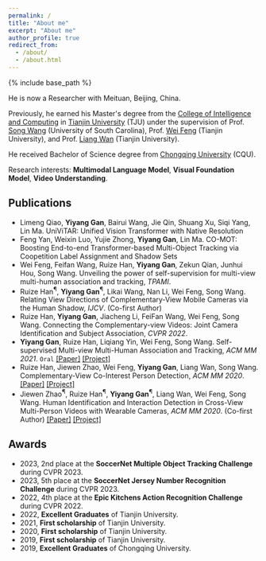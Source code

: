 ```yaml
---
permalink: /
title: "About me"
excerpt: "About me"
author_profile: true
redirect_from: 
  - /about/
  - /about.html
---
```

{% include base_path %}

He is now a Researcher with Meituan, Beijing, China.

Previously, he earned his Master's degree from the [College of Intelligence and Computing](http://cic.tju.edu.cn/) in [Tianjin University](http://www.tju.edu.cn/) (TJU) under the supervision of Prof. [Song Wang](https://cse.sc.edu/~songwang/) (University of South Carolina), Prof. [Wei Feng](http://cic.tju.edu.cn/faculty/fengwei/index.html) (Tianjin University), and Prof. [Liang Wan](http://cic.tju.edu.cn/faculty/lwan/index.html) (Tianjin University).

He received Bachelor of Science degree from [Chongqing University](https://www.cqu.edu.cn/) (CQU).

Research interests: **Multimodal Language Model**, **Visual Foundation Model**, **Video Understanding**.

## Publications

- Limeng Qiao, **Yiyang Gan**, Bairui Wang, Jie Qin, Shuang Xu, Siqi Yang, Lin Ma. UniViTAR: Unified Vision Transformer with Native Resolution
- Feng Yan, Weixin Luo, Yujie Zhong, **Yiyang Gan**, Lin Ma. CO-MOT: Boosting End-to-end Transformer-based Multi-Object Tracking via Coopetition Label Assignment and Shadow Sets
- Wei Feng, Feifan Wang, Ruize Han, **Yiyang Gan**, Zekun Qian, Junhui Hou, Song Wang. Unveiling the power of self-supervision for multi-view multi-human association and tracking, *TPAMI*.
- Ruize Han<sup>&para;</sup>, **Yiyang Gan**<sup>&para;</sup>, Likai Wang, Nan Li, Wei Feng, Song Wang. Relating View Directions of Complementary-View Mobile Cameras via the Human Shadow, *IJCV*. (Co-first Author)
- Ruize Han, **Yiyang Gan**, Jiacheng Li, FeiFan Wang, Wei Feng, Song Wang. Connecting the Complementary-view Videos: Joint Camera Identification and Subject Association, *CVPR 2022*.
- **Yiyang Gan**, Ruize Han, Liqiang Yin, Wei Feng, Song Wang. Self-supervised Multi-view Multi-Human Association and Tracking, *ACM MM 2021*. `Oral` [[Paper]](http://realgump.github.io/files/21-MM_MvMHAT.pdf) [[Project]](https://github.com/realgump/MvMHAT)
- Ruize Han, Jiewen Zhao, Wei Feng, **Yiyang Gan**, Liang Wan, Song Wang. Complementary-View Co-Interest Person Detection, *ACM MM 2020*. [[Paper]](http://realgump.github.io/files/20-MM-CIP.pdf) [[Project]](https://github.com/realgump/CIP)
- Jiewen Zhao<sup>&para;</sup>, Ruize Han<sup>&para;</sup>, **Yiyang Gan**<sup>&para;</sup>, Liang Wan, Wei Feng, Song Wang. Human Identification and Interaction Detection in Cross-View Multi-Person Videos with Wearable Cameras, *ACM MM 2020*. (Co-first Author) [[Paper]](http://realgump.github.io/files/20-MM-CVID.pdf) [[Project]](https://github.com/realgump/CVID)

## Awards
- 2023, 2nd place at the **SoccerNet Multiple Object Tracking Challenge** during CVPR 2023.
- 2023, 5th place at the **SoccerNet Jersey Number Recognition Challenge** during CVPR 2023.
- 2022, 4th place at the **Epic Kitchens Action Recognition Challenge** during CVPR 2022.
- 2022, **Excellent Graduates** of Tianjin University.
- 2021, **First scholarship** of Tianjin University.
- 2020, **First scholarship** of Tianjin University.
- 2019, **First scholarship** of Tianjin University.
- 2019, **Excellent Graduates** of Chongqing University.

<!-- ## Services

Reviewer of *CVPR*, *ICCV*, *AAAI*, *ICME*, *Nerocomputing*. -->

